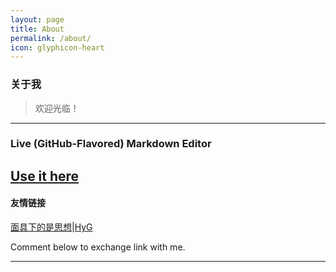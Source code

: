```yaml
---
layout: page
title: About
permalink: /about/
icon: glyphicon-heart
---
```


### 关于我

>欢迎光临！
---
### Live (GitHub-Flavored) Markdown Editor

[Use it here](//gj3169.github.io/markdown-editor)
---

#### 友情链接


[面具下的是思想](http://www.wooyun.cc/)|[HyG](http://gaohaoyang.github.io/)

Comment below to exchange link with me.  

---

